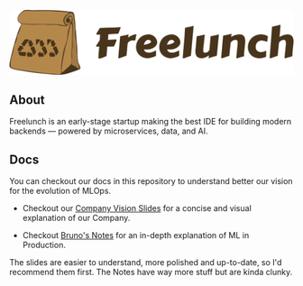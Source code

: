 ![](logo_freelunch_with_name.png)

## About

Freelunch is an early-stage startup making the best IDE for building modern backends — powered by microservices, data, and AI.

## Docs

You can checkout our docs in this repository to understand better our vision for the evolution of MLOps.

- Checkout our [Company Vision Slides](https://docs.google.com/presentation/d/1fK-ynj6WEG8cIYW3uvg-boNlKQ8-Oevo/edit?usp=sharing&ouid=103939938195747162766&rtpof=true&sd=true) for a concise and visual explanation of our Company.

- Checkout [Bruno's Notes](brunos_notes.md) for an in-depth explanation of ML in Production.

The slides are easier to understand, more polished and up-to-date, so I'd recommend them first. The Notes have way more stuff but are kinda clunky.

